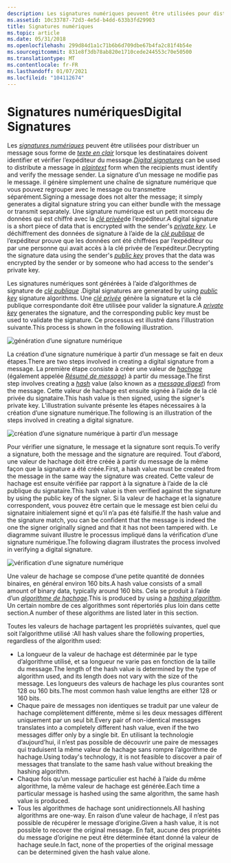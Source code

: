 ```yaml
---
description: Les signatures numériques peuvent être utilisées pour distribuer un message sous forme de texte en clair lorsque les destinataires doivent identifier et vérifier l’expéditeur du message.
ms.assetid: 10c33787-72d3-4e5d-b4dd-633b3fd29903
title: Signatures numériques
ms.topic: article
ms.date: 05/31/2018
ms.openlocfilehash: 299d84d1a1c71b6b6d709dbe67b4fa2c81f4b54e
ms.sourcegitcommit: 831e8f3db78ab820e1710cede244553c70e50500
ms.translationtype: MT
ms.contentlocale: fr-FR
ms.lasthandoff: 01/07/2021
ms.locfileid: "104112674"
---
```

# <a name="digital-signatures"></a><span data-ttu-id="88739-103">Signatures numériques</span><span class="sxs-lookup"><span data-stu-id="88739-103">Digital Signatures</span></span>

<span data-ttu-id="88739-104">Les [*signatures numériques*](../secgloss/d-gly.md) peuvent être utilisées pour distribuer un message sous forme de [*texte en clair*](../secgloss/p-gly.md) lorsque les destinataires doivent identifier et vérifier l’expéditeur du message.</span><span class="sxs-lookup"><span data-stu-id="88739-104">[*Digital signatures*](../secgloss/d-gly.md) can be used to distribute a message in [*plaintext*](../secgloss/p-gly.md) form when the recipients must identify and verify the message sender.</span></span> <span data-ttu-id="88739-105">La signature d’un message ne modifie pas le message. il génère simplement une chaîne de signature numérique que vous pouvez regrouper avec le message ou transmettre séparément.</span><span class="sxs-lookup"><span data-stu-id="88739-105">Signing a message does not alter the message; it simply generates a digital signature string you can either bundle with the message or transmit separately.</span></span> <span data-ttu-id="88739-106">Une signature numérique est un petit morceau de données qui est chiffré avec la [*clé privée*](../secgloss/p-gly.md)de l’expéditeur.</span><span class="sxs-lookup"><span data-stu-id="88739-106">A digital signature is a short piece of data that is encrypted with the sender's [*private key*](../secgloss/p-gly.md).</span></span> <span data-ttu-id="88739-107">Le déchiffrement des données de signature à l’aide de la [*clé publique*](../secgloss/p-gly.md) de l’expéditeur prouve que les données ont été chiffrées par l’expéditeur ou par une personne qui avait accès à la clé privée de l’expéditeur.</span><span class="sxs-lookup"><span data-stu-id="88739-107">Decrypting the signature data using the sender's [*public key*](../secgloss/p-gly.md) proves that the data was encrypted by the sender or by someone who had access to the sender's private key.</span></span>

<span data-ttu-id="88739-108">Les signatures numériques sont générées à l’aide d’algorithmes de signature de [*clé publique*](../secgloss/p-gly.md) .</span><span class="sxs-lookup"><span data-stu-id="88739-108">Digital signatures are generated by using [*public key*](../secgloss/p-gly.md) signature algorithms.</span></span> <span data-ttu-id="88739-109">Une [*clé privée*](../secgloss/p-gly.md) génère la signature et la clé publique correspondante doit être utilisée pour valider la signature.</span><span class="sxs-lookup"><span data-stu-id="88739-109">A [*private key*](../secgloss/p-gly.md) generates the signature, and the corresponding public key must be used to validate the signature.</span></span> <span data-ttu-id="88739-110">Ce processus est illustré dans l’illustration suivante.</span><span class="sxs-lookup"><span data-stu-id="88739-110">This process is shown in the following illustration.</span></span>

![génération d’une signature numérique](images/capi02.png)

<span data-ttu-id="88739-112">La création d’une signature numérique à partir d’un message se fait en deux étapes.</span><span class="sxs-lookup"><span data-stu-id="88739-112">There are two steps involved in creating a digital signature from a message.</span></span> <span data-ttu-id="88739-113">La première étape consiste à créer une valeur de [*hachage*](../secgloss/h-gly.md) (également appelée [*Résumé de message*](../secgloss/m-gly.md)) à partir du message.</span><span class="sxs-lookup"><span data-stu-id="88739-113">The first step involves creating a [*hash*](../secgloss/h-gly.md) value (also known as a [*message digest*](../secgloss/m-gly.md)) from the message.</span></span> <span data-ttu-id="88739-114">Cette valeur de hachage est ensuite signée à l’aide de la clé privée du signataire.</span><span class="sxs-lookup"><span data-stu-id="88739-114">This hash value is then signed, using the signer's private key.</span></span> <span data-ttu-id="88739-115">L’illustration suivante présente les étapes nécessaires à la création d’une signature numérique.</span><span class="sxs-lookup"><span data-stu-id="88739-115">The following is an illustration of the steps involved in creating a digital signature.</span></span>

![création d’une signature numérique à partir d’un message](images/capi06.png)

<span data-ttu-id="88739-117">Pour vérifier une signature, le message et la signature sont requis.</span><span class="sxs-lookup"><span data-stu-id="88739-117">To verify a signature, both the message and the signature are required.</span></span> <span data-ttu-id="88739-118">Tout d’abord, une valeur de hachage doit être créée à partir du message de la même façon que la signature a été créée.</span><span class="sxs-lookup"><span data-stu-id="88739-118">First, a hash value must be created from the message in the same way the signature was created.</span></span> <span data-ttu-id="88739-119">Cette valeur de hachage est ensuite vérifiée par rapport à la signature à l’aide de la clé publique du signataire.</span><span class="sxs-lookup"><span data-stu-id="88739-119">This hash value is then verified against the signature by using the public key of the signer.</span></span> <span data-ttu-id="88739-120">Si la valeur de hachage et la signature correspondent, vous pouvez être certain que le message est bien celui du signataire initialement signé et qu’il n’a pas été falsifié.</span><span class="sxs-lookup"><span data-stu-id="88739-120">If the hash value and the signature match, you can be confident that the message is indeed the one the signer originally signed and that it has not been tampered with.</span></span> <span data-ttu-id="88739-121">Le diagramme suivant illustre le processus impliqué dans la vérification d’une signature numérique.</span><span class="sxs-lookup"><span data-stu-id="88739-121">The following diagram illustrates the process involved in verifying a digital signature.</span></span>

![vérification d’une signature numérique](images/capi07.png)

<span data-ttu-id="88739-123">Une valeur de hachage se compose d’une petite quantité de données binaires, en général environ 160 bits.</span><span class="sxs-lookup"><span data-stu-id="88739-123">A hash value consists of a small amount of binary data, typically around 160 bits.</span></span> <span data-ttu-id="88739-124">Cela se produit à l’aide d’un [*algorithme de hachage*](../secgloss/h-gly.md).</span><span class="sxs-lookup"><span data-stu-id="88739-124">This is produced by using a [*hashing algorithm*](../secgloss/h-gly.md).</span></span> <span data-ttu-id="88739-125">Un certain nombre de ces algorithmes sont répertoriés plus loin dans cette section.</span><span class="sxs-lookup"><span data-stu-id="88739-125">A number of these algorithms are listed later in this section.</span></span>

<span data-ttu-id="88739-126">Toutes les valeurs de hachage partagent les propriétés suivantes, quel que soit l’algorithme utilisé :</span><span class="sxs-lookup"><span data-stu-id="88739-126">All hash values share the following properties, regardless of the algorithm used:</span></span>

-   <span data-ttu-id="88739-127">La longueur de la valeur de hachage est déterminée par le type d’algorithme utilisé, et sa longueur ne varie pas en fonction de la taille du message.</span><span class="sxs-lookup"><span data-stu-id="88739-127">The length of the hash value is determined by the type of algorithm used, and its length does not vary with the size of the message.</span></span> <span data-ttu-id="88739-128">Les longueurs des valeurs de hachage les plus courantes sont 128 ou 160 bits.</span><span class="sxs-lookup"><span data-stu-id="88739-128">The most common hash value lengths are either 128 or 160 bits.</span></span>
-   <span data-ttu-id="88739-129">Chaque paire de messages non identiques se traduit par une valeur de hachage complètement différente, même si les deux messages diffèrent uniquement par un seul bit.</span><span class="sxs-lookup"><span data-stu-id="88739-129">Every pair of non-identical messages translates into a completely different hash value, even if the two messages differ only by a single bit.</span></span> <span data-ttu-id="88739-130">En utilisant la technologie d’aujourd’hui, il n’est pas possible de découvrir une paire de messages qui traduisent la même valeur de hachage sans rompre l’algorithme de hachage.</span><span class="sxs-lookup"><span data-stu-id="88739-130">Using today's technology, it is not feasible to discover a pair of messages that translate to the same hash value without breaking the hashing algorithm.</span></span>
-   <span data-ttu-id="88739-131">Chaque fois qu’un message particulier est haché à l’aide du même algorithme, la même valeur de hachage est générée.</span><span class="sxs-lookup"><span data-stu-id="88739-131">Each time a particular message is hashed using the same algorithm, the same hash value is produced.</span></span>
-   <span data-ttu-id="88739-132">Tous les algorithmes de hachage sont unidirectionnels.</span><span class="sxs-lookup"><span data-stu-id="88739-132">All hashing algorithms are one-way.</span></span> <span data-ttu-id="88739-133">En raison d’une valeur de hachage, il n’est pas possible de récupérer le message d’origine.</span><span class="sxs-lookup"><span data-stu-id="88739-133">Given a hash value, it is not possible to recover the original message.</span></span> <span data-ttu-id="88739-134">En fait, aucune des propriétés du message d’origine ne peut être déterminée étant donné la valeur de hachage seule.</span><span class="sxs-lookup"><span data-stu-id="88739-134">In fact, none of the properties of the original message can be determined given the hash value alone.</span></span>

 

 
